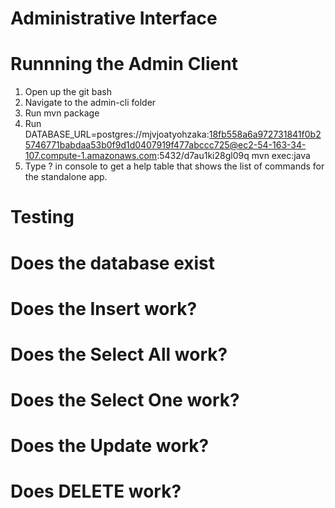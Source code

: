 # Administrative Interface

# Runnning the Admin Client
1. Open up the git bash
2. Navigate to the admin-cli folder
3. Run mvn package
4. Run DATABASE_URL=postgres://mjvjoatyohzaka:18fb558a6a972731841f0b25746771babdaa53b0f9d1d0407919f477abccc725@ec2-54-163-34-107.compute-1.amazonaws.com:5432/d7au1ki28gl09q mvn exec:java
5. Type ? in console to get a help table that shows the list of commands for the standalone app.

# Testing
# Does the database exist
# Does the Insert work?
# Does the Select All work?
# Does the Select One work?
# Does the Update work?
# Does DELETE work?
#
